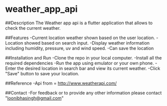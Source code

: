 # weather_app_api

##Description 
The Weather app api is a flutter application that allows to check the current weather.

##Features
-Current location weather shown based on the user location.
-Location showed based on search input.
-Display weather information including humidity, pressure, uv and wind speed.
-Can save the location

##Installation and Run
-Clone the repo in your local computer.
-Install all the required dependencies
-Run the app using emulator or your own phone.
-Enter the desired location in search bar and view its current weather.
-Click "Save" button to save your location.

##Reference
-Api from =  http://www.weatherapi.com/

##Contact
-For feedback or to provide any other information please contact "loonibhasingh@gmail.com"
